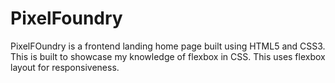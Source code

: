 <h1>PixelFoundry</h1>

PixelFOundry is a frontend landing home page built using HTML5 and CSS3. 
This is built to showcase my knowledge of flexbox in CSS.
This uses flexbox layout for responsiveness.
